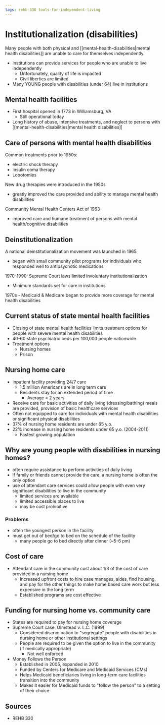 ```yaml
---
tags: rehb-330 tools-for-independent-living
---
```


# Institutionalization (disabilities)

Many people with both physical and [[mental-health-disabilities|mental health disabilities]] are unable to care for themselves independently.

- Institutions can provide services for people who are unable to live independently
  - Unfortunately, quality of life is impacted
  - Civil liberties are limited
- Many YOUNG people with disabilities (under 64) live in institutions

## Mental health facilities

- First hospital opened in 1773 in Williamsburg, VA
  - Still operational today
- Long history of abuse, intensive treatments, and neglect to persons with [[mental-health-disabilities|mental health disabilities]]

## Care of persons with mental health disabilities

Common treatments prior to 1950s:

- electric shock therapy
- Insulin coma therapy
- Lobotomies

New drug therapies were introduced in the 1950s

- greatly improved the care provided and ability to manage mental health disabilities

Community Mental Health Centers Act of 1963

- improved care and humane treatment of persons with mental health/cognitive disabilities

## Deinstitutionalization

A national deinstitutionalization movement was launched in 1965

- began with small community pilot programs for individuals who responded well to antipsychotic medications

1970-1990: Supreme Court laws limited involuntary institutionalization

- Minimum standards set for care in institutions

1970s - Medicaid & Medicare began to provide more coverage for mental health disabilities

## Current status of state mental health facilities

- Closing of state mental health facilities limits treatment options for people with severe mental health disabilities
- 40-60 state psychiatric beds per 100,000 people nationwide
- Treatment options
  - Nursing homes
  - Prison

## Nursing home care

- Inpatient facility providing 24/7 care
  - 1.5 million Americans are in long term care
  - Residents stay for an extended period of time
    - Average = 2 years
- Receive care for basic activities of daily living (dressing/bathing) meals are provided, provision of basic healthcare services
- Often not equipped to care for individuals with mental health disabilities or significant physical disabilities
- 37% of nursing home residents are under 65 y.o.
- 22% increase in nursing home residents under 65 y.o. (2004-2011)
  - Fastest growing population

## Why are young people with disabilities in nursing homes?

- often require assistance to perform activities of daily living
- if family or friends cannot provide the care, a nursing home is often the only option
- use of attendant care services could allow people with even very significant disabilities to live in the community
  - limited services are available
  - limited accessible places to live
  - may be cost prohibitive

### Problems

- often the youngest person in the facility
- must get out of bed/go to bed on the schedule of the facility
  - many people go to bed directly after dinner (~5-6 pm)

## Cost of care

- Attendant care in the community cost about 1/3 of the cost of care provided in a nursing home
  - Increased upfront costs to hire case manages, aides, find housing, and pay for the other things to make home based care work but less expensive in the long term
  - Established programs are cost effective

## Funding for nursing home vs. community care

- States are required to pay for nursing home coverage
- Supreme Court case: Olmstead v. L.C. (1999)
  - Considered discrimination to "segregate" people with disabilities in nursing home or other institutional settings
  - People are required to be given the option to live in the community (if medically appropriate)
    - Not well enforced
- Money Follows the Person
  - Established in 2005, expanded in 2010
  - Funded by Centers for Medicare and Medicaid Services (CMs)
  - Helps Medicaid beneficiaries living in long-term care facilities transition into the community
  - Makes it easier for Medicaid funds to "follow the person" to a setting of their choice

## Sources

- REHB 330
